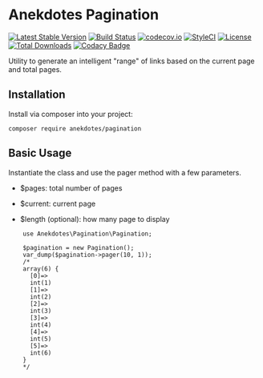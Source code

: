 # Anekdotes Pagination

[![Latest Stable Version](https://poser.pugx.org/anekdotes/pagination/v/stable)](https://packagist.org/packages/anekdotes/pagination)
[![Build Status](https://travis-ci.org/anekdotes/pagination.svg?branch=master)](https://travis-ci.org/anekdotes/pagination)
[![codecov.io](https://codecov.io/github/anekdotes/pagination/coverage.svg)](https://codecov.io/github/anekdotes/pagination?branch=master)
[![StyleCI](https://styleci.io/repos/62647499/shield?style=flat)](https://styleci.io/repos/62647499)
[![License](https://poser.pugx.org/anekdotes/pagination/license)](https://packagist.org/packages/anekdotes/pagination)
[![Total Downloads](https://poser.pugx.org/anekdotes/pagination/downloads)](https://packagist.org/packages/anekdotes/pagination)
[![Codacy Badge](https://api.codacy.com/project/badge/Grade/50134febcefe4cc78daf07ca45969728)](https://www.codacy.com/app/Grasseh/pagination?utm_source=github.com&amp;utm_medium=referral&amp;utm_content=anekdotes/pagination&amp;utm_campaign=Badge_Grade)

Utility to generate an intelligent "range" of links based on the current page and total pages.

## Installation

Install via composer into your project:

    composer require anekdotes/pagination

## Basic Usage

Instantiate the class and use the pager method with a few parameters.

*  $pages: total number of pages

*  $current: current page

*  $length (optional): how many page to display

```
    use Anekdotes\Pagination\Pagination;

    $pagination = new Pagination();
    var_dump($pagination->pager(10, 1));
    /*
    array(6) {
      [0]=>
      int(1)
      [1]=>
      int(2)
      [2]=>
      int(3)
      [3]=>
      int(4)
      [4]=>
      int(5)
      [5]=>
      int(6)
    }
    */
```
